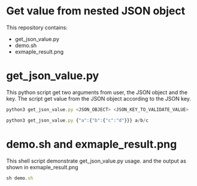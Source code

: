 # Get value from nested JSON object
This repository contains:
- get_json_value.py
- demo.sh
- exmaple_result.png

# get_json_value.py
This python script get two arguments from user, the JSON object and the key.
The script get value from the JSON object according to the JSON key.

```javascript I'm A tab
python3 get_json_value.py <JSON_OBJECT> <JSON_KEY_TO_VALIDATE_VALUE>

python3 get_json_value.py {"a":{"b":{"c":"d"}}} a/b/c
```

# demo.sh and exmaple_result.png
This shell script demonstrate get_json_value.py usage.
and the output as shown in exmaple_result.png
```javascript I'm A tab
sh demo.sh
```